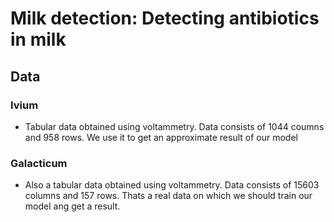 # Milk detection: Detecting antibiotics in milk 


## Data
### Ivium 
- Tabular data obtained using voltammetry. Data consists of 1044 coumns and 958 rows. We use it to get an approximate result of our model

### Galacticum
- Also a tabular data obtained using voltammetry. Data consists of 15603 columns and 157 rows. Thats a real data on which we should train our model ang get a result. 
